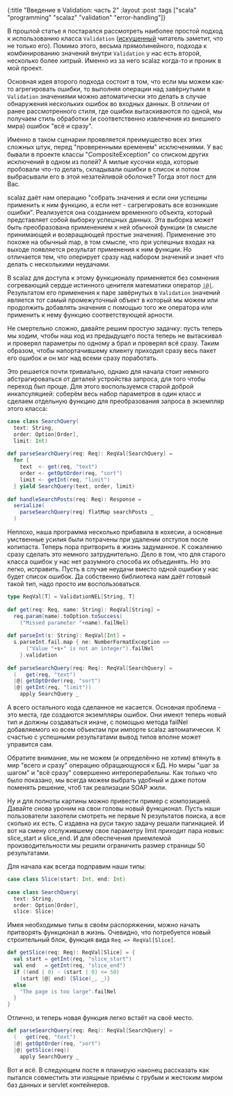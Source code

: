 {:title "Введение в Validation: часть 2"
 :layout :post
 :tags  ["scala" "programming" "scalaz" "validation" "error-handling"]}

В прошлой статье я постарался рассмотреть наиболее простой подход к использованию класса `Validation` ([искушенный](http://s.lurkmore.to/images/c/c7/Z150_03.jpg) читатель заметит, что не только его). Помимо этого, весьма прямолинейного, подхода к комбинированию значений внутри `Validation` у нас есть второй, несколько более хитрый. Именно из за него scalaz когда-то и проник в мой проект.

Основная идея второго подхода состоит в том, что если мы можем как-то агрегировать ошибки, то выполняя операции над завёрнутыми в `Validation` значениями можно автоматически это делать в случае обнаружения нескольких ошибок во входных данных. В отличии от ранее рассмотренного стиля, где ошибки вытаскиваются по одной, мы получаем стиль обработки (и соответственно извлечения из внешнего мира) ошибок "всё и сразу".

Именно в таком сценарии проявляется преимущество всех этих сложных штук, перед "проверенными временем" исключениями. У вас бывали в проекте классы "CompositeException" со списком других исключений в одном из полей? А милые кусочки кода, которые пробовали что-то делать, складывали ошибки в список и потом выбрасывали его в этой незатейливой оболочке? Тогда этот пост для Вас.

scalaz даёт нам операцию "собрать значения и если они успешны применить к ним функцию, а если нет - сагрегировать все возникшие ошибки". Реализуется она созданием временного объекта, который представляет собой выборку успешных данных. Эта выборка может быть преобразована применением к ней обычной функции (в смысле принимающей и возвращающей простые значения). Применение это похоже на обычный map, в том смысле, что при успешных входах на выходе появляется результат применения к ним функции. Но отличается тем, что оперирует сразу над набором значений и знает что делать с несколькими неудачами.

В scalaz для доступа к этому функционалу применяется без сомнения согревающий сердце истинного ценителя математики оператор [`|@|`](https://github.com/scalaz/scalaz/blob/6.0.3/core/src/main/scala/scalaz/MA.scala#L36). Результатом его применения к паре завёрнутых в `Validation` значений является тот самый промежуточный объект в который мы можем или продолжить добавлять значения с помощью того же оператора или применить к нему функцию соответствующей арности.

Не смертельно сложно, давайте решим простую задачку: пусть теперь мы ходим, чтобы наш код из предыдущего поста теперь не вытаскивал и проверял параметры по одному а брал и проверял всё сразу. Таким образом, чтобы напортачившему клиенту приходил сразу весь пакет его ошибок и он мог над всеми сразу поработать.

Это решается почти тривиально, однако для начала стоит немного абстрагироваться от деталей устройства запроса, для того чтобы переход был проще. Для этого воспользуемся старой доброй инкапсуляцией: соберём весь набор параметров в один класс и сделаем отдельную функцию для преобразования запроса в экземпляр этого класса:

```Scala
case class SearchQuery(
  text: String,
  order: Option[Order],
  limit: Int)
 
def parseSearchQuery(req: Req): ReqVal[SearchQuery] =
  for {
    text  <- get(req, "text")
    order <- getOptOrder(req, "sort")
    limit <- getInt(req, "limit")
  } yield SearchQuery(text, order, limit)
 
def handleSearchPosts(req: Req): Response =
  serialize(
    parseSearchQuery(req) flatMap searchPosts _
  )
```

Неплохо, наша программа несколько прибавила в кохесии, а основные умственные усилия были потрачены при удалении отступов после копипаста. Теперь пора притворить в жизнь задуманное. К сожалению сразу сделать это немного затруднительно. Дело в том, что для старого класса ошибок у нас нет разумного способа их объединять. Но это легко, исправить. Пусть в случае неудачи вместо одной ошибки у нас будет список ошибок. Да собственно библиотека нам даёт готовый такой тип, надо просто им воспользоваться.

```Scala
type ReqVal[T] = ValidationNEL[String, T]
 
def get(req: Req, name: String): ReqVal[String] =
  req.param(name).toOption.toSuccess(
    ("Missed parameter "+name).failNel)
 
def parseInt(s: String): ReqVal[Int] =
  s.parseInt.fail.map { ne: NumberFormatException =>
      ("Value "+s+" is not an integer").failNel
    }.validation
 
def parseSearchQuery(req: Req): ReqVal[SearchQuery] =
  (   get(req, "text")
  |@| getOptOrder(req, "sort")
  |@| getInt(req, "limit"))
    apply SearchQuery _
```

А всего остального кода сделанное не касается. Основная проблема - это места, где создаются экземпляры ошибок. Они имеют теперь новый тип и должны создаваться иначе, с помощью метода failNel добавляемого ко всем объектам при импорте scalaz автоматически. К счастью с успешными результатами вывод типов вполне может управится сам.

Обратите внимание, мы не можем (и определённо не хотим) втянуть в мир "всего и сразу" операцию обращающуюся к БД. Но миры "шаг за шагом" и "всё сразу" совершенно интероперабельны. Как только что было показано, мы всегда можем выбрать удобный и даже потом поменять решение, чтоб так реализации SOAP жили.

Ну и для полноты картины можно привести пример с композицией. Давайте снова уроним на свои головы новый функционал. Пусть наши пользователи захотели смотреть не первые N результатов поиска, а все сколько их есть. С издавна на руси такую задачу решали пагинацией. И вот на смену отслужившему свое параметру limit приходит пара новых: slice_start и slice_end. И для обеспечения приемлемой производительности мы решили ограничить размер страницы 50 результатами.

Для начала как всегда подправим наши типы:

```Scala
case class Slice(start: Int, end: Int)
 
case class SearchQuery(
  text: String,
  order: Option[Order],
  slice: Slice)
```

Имея необходимые типы в своём распоряжении, можно начать притворять функционал в жизнь. Очевидно, что потребуется новый строительный блок, функция вида `Req => ReqVal[Slice]`. 

```Scala
def getSlice(req: Req): ReqVal[Slice] = {
  val start = getInt(req, "slice_start")
  val end   = getInt(req, "slice_end")
  if ((end | 0) - (start | 0) <= 50)
    (start |@| end) {Slice(_, _)}
  else
    "The page is too large".failNel
  }
}
```

Отлично, и теперь новая функция легко встаёт на своё место.

```Scala
def parseSearchQuery(req: Req): ReqVal[SearchQuery] =
  (   get(req, "text")
  |@| getOptOrder(req, "sort")
  |@| getSlice(req))
    apply SearchQuery _
```

Вот и всё. В следующем посте я планирую наконец рассказать как пытался совместить эти изящные приёмы с грубым и жестоким миром баз данных и servlet контейнеров.
